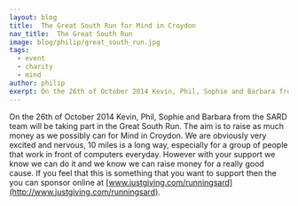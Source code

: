 ```yaml
---
layout: blog
title:  The Great South Run for Mind in Croydon
nav_title:  The Great South Run
image: blog/philip/great_south_run.jpg
tags:
  - event
  - charity
  - mind
author: philip
exerpt: On the 26th of October 2014 Kevin, Phil, Sophie and Barbara from the SARD team will be taking part in the Great South Run. The aim is to raise as much money as we possibly can for Mind in Croydon. We are obviously very excited and nervous, 10 miles is a long way, especially for a group of people that work in front of computers everyday. However with your support we know we can do it and we know we can raise money for a really good cause.
---
```


On the 26th of October 2014 Kevin, Phil, Sophie and Barbara from the SARD team will be taking part in the Great South Run. The aim is to raise as much money as we possibly can for Mind in Croydon. We are obviously very excited and nervous, 10 miles is a long way, especially for a group of people that work in front of computers everyday. However with your support we know we can do it and we know we can raise money for a really good cause. If you feel that this is something that you want to support then the you can sponsor online at [www.justgiving.com/runningsard](http://www.justgiving.com/runningsard). 
